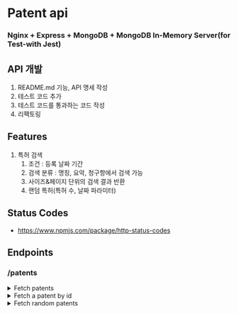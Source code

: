 # Patent api
### Nginx + Express + MongoDB + MongoDB In-Memory Server(for Test-with Jest)

## API 개발
1. README.md 기능, API 명세 작성
2. 테스트 코드 추가
3. 테스트 코드를 통과하는 코드 작성
4. 리팩토링

## Features
1. 특허 검색
   1. 조건 : 등록 날짜 기간
   2. 검색 분류 : 명칭, 요악, 청구항에서 검색 가능
   3. 사이즈&페이지 단위의 검색 결과 반환
   4. 랜덤 특허(특허 수, 날짜 파라미터)

## Status Codes
*  https://www.npmjs.com/package/http-status-codes

## Endpoints
### /patents
<details>
<summary>Fetch patents</summary>

| | |
| :--- | :--- | 
| URL	| /patents/ |
| Method	| GET |
| Query Params | size=size&page=page&gdStartDate=gdStartDate&gdEndDate=gdEndDate&title=title&desc=desc&claim&claim |
| Success Response	| Code: 200 {"result":[{"_id": 11341, "title": "patent title"}, ...}], "message": "Success"}
| Error Response	| Code: 400 {"Message": "Param wrong type"} <br/> Code: 500 {"Message": "Oops, something went wrong"}
| Sample Request	| axios.get('/patents/?size=5&page=1&gdStartDate=20210101&gdEndDate=20211231&title=자동차&desc=문&claim&자동차문') |
|Type| size: number default 10 <br/> page: number default 1 <br/> title: string <br/> desc: string <br/> claim: string <br/> gdStartDate: string(YYYYMMDD) - required <br/> gdEndDate: string(YYYYMMDD) - required |
|Etc| gd: granted date(등록일) <br/>|
</details>

<details>
<summary>Fetch a patent by id</summary>

| | |
| :--- | :--- | 
| URL	| /patents/<strong>string:_id</strong> |
| URL Parameters |	Required: <strong>_id=[string]</strong> |
| Method	| GET |
| Success Response	| Code: 204 {"message": "Request has succeeded"}
| Error Response	| Code: 404  {"message": "Couldn't find what you want"} <br> Code: 500 {"message": "Oops, something went wrong"}
| Sample Request	| axios.get('/patents/61e95f1c1c9de498fdab2998')  |
</details>


<details>
<summary>Fetch random patents</summary>

| | |
| :--- | :--- | 
| URL	| /patents/random |
| Method	| GET |
| Query Params | size=size&gdStartDate=gdStartDate&gdEndDate=gdEndDate |
| Success Response| Code: 200 {"result":[{"_id": 11341, "title": "patent title"}, ...}], "message": "Success"}
| Error Response	| Code: 500 {"Message": "Oops, something went wrong"}
| Sample Request	| axios.get('/patents/?size=5&gdStartDate=20210101&gdEndDate=20211231&title=자동차&desc=문&claim&자동차문') |
|Type| number: size / default: size 10 <br/> string(YYYYMMDD): gdStartDate, gdEndDate - required |
|Etc| gd: granted date(등록일) <br/>|
</details>